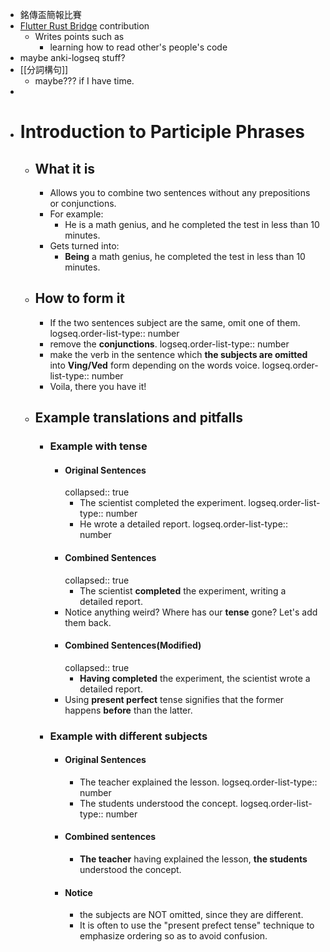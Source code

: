 - 銘傳盃簡報比賽
- [Flutter Rust Bridge](https://github.com/fzyzcjy/flutter_rust_bridge/pull/1325) contribution
	- Writes points such as
		- learning how to read other's people's code
- maybe anki-logseq stuff?
- [[分詞構句]]
	- maybe??? if I have time.
-
- # Introduction to Participle Phrases
	- ## What it is
		- Allows you to combine two sentences without any prepositions or conjunctions.
		- For example:
			- He is a math genius, and he completed the test in less than 10 minutes.
		- Gets turned into:
			- **Being** a math genius, he completed the test in less than 10 minutes.
	- ## How to form it
		- If the two sentences subject are the same, omit one of them.
		  logseq.order-list-type:: number
		- remove the **conjunctions**.
		  logseq.order-list-type:: number
		- make the verb in the sentence which **the subjects are omitted** into **Ving/Ved** form depending on the words voice.
		  logseq.order-list-type:: number
		- Voila, there you have it!
	- ## Example translations and pitfalls
		- ### Example with tense
			- #### Original Sentences
			  collapsed:: true
				- The scientist completed the experiment.
				  logseq.order-list-type:: number
				- He wrote a detailed report.
				  logseq.order-list-type:: number
			- #### Combined Sentences
			  collapsed:: true
				- The scientist **completed** the experiment, writing a detailed report.
			- Notice anything weird? Where has our **tense** gone? Let's add them back.
			- #### Combined Sentences(Modified)
			  collapsed:: true
				- **Having completed** the experiment, the scientist wrote a detailed report.
			- Using **present perfect** tense signifies that the former happens **before** than the latter.
		- ### Example with different subjects
			- #### Original Sentences
				- The teacher explained the lesson.
				  logseq.order-list-type:: number
				- The students understood the concept.
				  logseq.order-list-type:: number
			- #### Combined sentences
				- **The teacher** having explained the lesson, **the students** understood the concept.
			- #### Notice
				- the subjects are NOT omitted, since they are different.
				- It is often to use the "present prefect tense" technique to emphasize ordering so as to avoid confusion.